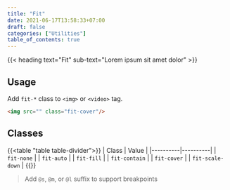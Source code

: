 ```yaml
---
title: "Fit"
date: 2021-06-17T13:58:33+07:00
draft: false
categories: ["Utilities"]
table_of_contents: true
---
```


{{< heading text="Fit" sub-text="Lorem ipsum sit amet dolor" >}}

## Usage

Add `fit-*` class to `<img>` or `<video>` tag.

``` html
<img src="" class="fit-cover"/>
```

## Classes

{{<table "table table-divider">}}
| Class | Value |
|----------|----------|
| `fit-none` |
| `fit-auto` |
| `fit-fill` |
| `fit-contain` |
| `fit-cover` |
| `fit-scale-down` |
{{</table>}}

> Add `@s`, `@m`, or `@l` suffix to support breakpoints